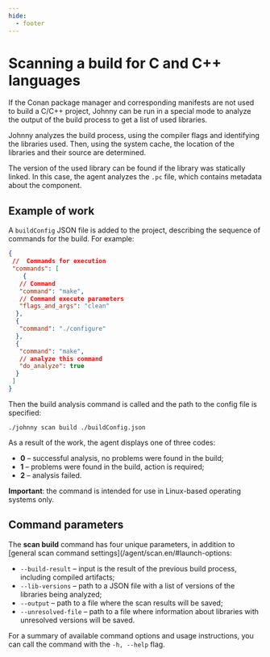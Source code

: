 ```yaml
---
hide:
  - footer
---
```


# Scanning a build for C and C++ languages

If the Conan package manager and corresponding manifests are not used to build a C/C++ project, Johnny can be run in a special mode to analyze the output of the build process to get a list of used libraries.

Johnny analyzes the build process, using the compiler flags and identifying the libraries used. Then, using the system cache, the location of the libraries and their source are determined.

The version of the used library can be found if the library was statically linked. In this case, the agent analyzes the `.pc` file, which contains metadata about the component.

## Example of work

A `buildConfig` JSON file is added to the project, describing the sequence of commands for the build. For example:

```json
{
 //  Commands for execution
 "commands": [
    {
   // Command
   "command": "make",
   // Command execute parameters
   "flags_and_args": "clean"
  },
  {
   "command": "./configure"  
  },
  {
   "command": "make",
   // analyze this command
   "do_analyze": true
  }
 ]
}
```

Then the build analysis command is called and the path to the config file is specified:

```shell
./johnny scan build ./buildConfig.json
```

As a result of the work, the agent displays one of three codes:

- **0** – successful analysis, no problems were found in the build;
- **1** – problems were found in the build, action is required;
- **2** – analysis failed.

**Important**: the command is intended for use in Linux-based operating systems only.

## Сommand parameters

The **scan build** command has four unique parameters, in addition to [general scan command settings](/agent/scan.en/#launch-options:

- `--build-result` – input is the result of the previous build process, including compiled artifacts;
- `--lib-versions` – path to a JSON file with a list of versions of the libraries being analyzed;
- `--output` – path to a file where the scan results will be saved;
- `--unresolved-file` – path to a file where information about libraries with unresolved versions will be saved.

For a summary of available command options and usage instructions, you can call the command with the `-h, --help` flag.
